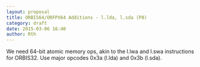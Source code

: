 ```yaml
---
layout: proposal
title: ORBIS64/ORFPX64 Additions - l.lda, l.sda (P8)
category: draft
date: 2015-03-06 16:40
author: Rth
---
```


We need 64-bit atomic memory ops, akin to the l.lwa and l.swa instructions for ORBIS32.
Use major opcodes 0x3a (l.lda) and 0x3b (l.sda).

